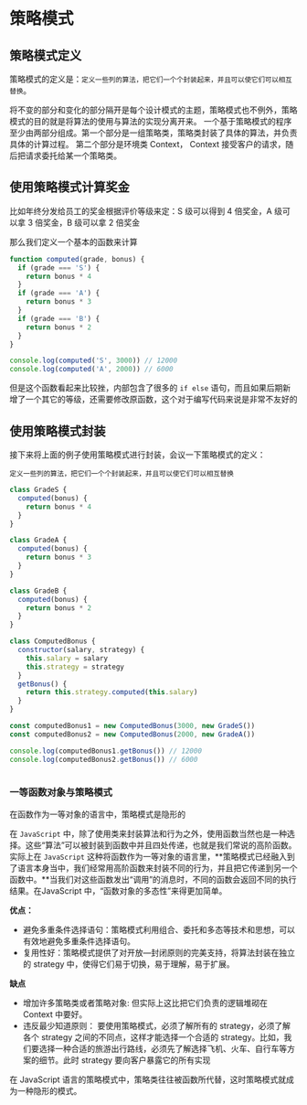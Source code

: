 # 策略模式

## 策略模式定义

策略模式的定义是：`定义一些列的算法，把它们一个个封装起来，并且可以使它们可以相互替换`。

将不变的部分和变化的部分隔开是每个设计模式的主题，策略模式也不例外，策略模式的目的就是将算法的使用与算法的实现分离开来。
一个基于策略模式的程序至少由两部分组成。第一个部分是一组策略类，策略类封装了具体的算法，并负责具体的计算过程。 第二个部分是环境类 Context， Context 接受客户的请求，随后把请求委托给某一个策略类。

## 使用策略模式计算奖金

比如年终分发给员工的奖金根据评价等级来定：S 级可以得到 4 倍奖金，A 级可以拿 3 倍奖金，B 级可以拿 2 倍奖金

那么我们定义一个基本的函数来计算

```js
function computed(grade, bonus) {
  if (grade === 'S') {
    return bonus * 4
  }
  if (grade === 'A') {
    return bonus * 3
  }
  if (grade === 'B') {
    return bonus * 2
  }
}

console.log(computed('S', 3000)) // 12000
console.log(computed('A', 2000)) // 6000
```

但是这个函数看起来比较挫，内部包含了很多的 `if else` 语句，而且如果后期新增了一个其它的等级，还需要修改原函数，这个对于编写代码来说是非常不友好的

## 使用策略模式封装

接下来将上面的例子使用策略模式进行封装，会议一下策略模式的定义：

`定义一些列的算法，把它们一个个封装起来，并且可以使它们可以相互替换`

```js
class GradeS {
  computed(bonus) {
    return bonus * 4
  }
}

class GradeA {
  computed(bonus) {
    return bonus * 3
  }
}

class GradeB {
  computed(bonus) {
    return bonus * 2
  }
}

class ComputedBonus {
  constructor(salary, strategy) {
    this.salary = salary
    this.strategy = strategy
  }
  getBonus() {
    return this.strategy.computed(this.salary)
  }
}

const computedBonus1 = new ComputedBonus(3000, new GradeS())
const computedBonus2 = new ComputedBonus(2000, new GradeA())

console.log(computedBonus1.getBonus()) // 12000
console.log(computedBonus2.getBonus()) // 6000
```

```js

```

### 一等函数对象与策略模式

在函数作为一等对象的语言中，策略模式是隐形的

在 `JavaScript` 中，除了使用类来封装算法和行为之外，使用函数当然也是一种选择。这些“算法”可以被封装到函数中并且四处传递，也就是我们常说的高阶函数。实际上在 `JavaScript` 这种将函数作为一等对象的语言里，**策略模式已经融入到了语言本身当中，我们经常用高阶函数来封装不同的行为，并且把它传递到另一个函数中。**当我们对这些函数发出“调用”的消息时，不同的函数会返回不同的执行结果。在JavaScript 中，“函数对象的多态性”来得更加简单。

**优点：**

* 避免多重条件选择语句：策略模式利用组合、委托和多态等技术和思想，可以有效地避免多重条件选择语句。
* 复用性好：策略模式提供了对开放—封闭原则的完美支持，将算法封装在独立的 strategy 中，使得它们易于切换，易于理解，易于扩展。

**缺点**

* 增加许多策略类或者策略对象: 但实际上这比把它们负责的逻辑堆砌在 Context 中要好。
* 违反最少知道原则： 要使用策略模式，必须了解所有的 strategy，必须了解各个 strategy 之间的不同点，这样才能选择一个合适的 strategy。比如，我们要选择一种合适的旅游出行路线，必须先了解选择飞机、火车、自行车等方案的细节。此时 strategy 要向客户暴露它的所有实现


在 JavaScript 语言的策略模式中，策略类往往被函数所代替，这时策略模式就成为一种隐形的模式。